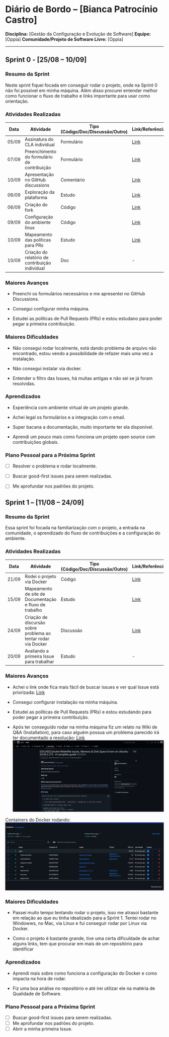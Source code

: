 # Diário de Bordo – \[Bianca Patrocínio Castro]

**Disciplina:** \[Gestão da Configuração e Evolução de Software]
**Equipe:** \[Oppia]
**Comunidade/Projeto de Software Livre:** \[Oppia]

---

## Sprint 0 - \[25/08 – 10/09]

### Resumo da Sprint

Neste sprint fiquei focada em conseguir rodar o projeto, onde na Sprint 0 não foi possivel em minha máquina. Além disso procurei entender melhor como funcionar o fluxo de trabalho e links importante para usar como orientação.

### Atividades Realizadas

| Data  | Atividade | Tipo (Código/Doc/Discussão/Outro) | Link/Referência | Status |
| ----- | --------- | --------------------------------- | --------------- | ------ |
| 05/09 | Assinatura do CLA individual | Formulário |  [Link](https://goo.gl/forms/AttNH80OV0) | Concluído |
| 07/09 | Preenchimento do formulário de contribuição | Formulário |  [Link](https://goo.gl/forms/otv30JV3Ihv0dT3C3) | Concluído |
| 10/09 | Apresentação no GitHub discussions | Comentário |  [Link](https://github.com/oppia/oppia/discussions/16715#discussioncomment-14363592) | Concluído |
| 06/09 | Exploração da plataforma | Estudo |  [Link](https://www.oppia.org/) | Concluído |
| 06/09 | Criação do fork | Código | [Link](https://github.com/BiancaPatrocinio7/oppia) | Concluído |
| 09/09 | Configuração do ambiente linux | Código | [Link](https://github.com/oppia/oppia/wiki/Installing-Oppia-%28Linux%3B-Python-3%29)   | Com problemas |
| 10/09 | Mapeamento das políticas para PRs | Estudo | [Link](https://github.com/oppia/oppia/wiki/Rules-for-making-PRs) | Concluído |
| 10/09 | Criação do relatório de contribuição individual | Doc | - | Concluído |

### Maiores Avanços

* Preenchi os formulários necessários e me apresentei no GitHub Discussions. 

* Consegui configurar minha máquina.

* Estudei as políticas de Pull Requests (PRs) e estou estudano para poder pegar a primeira contribuição.

### Maiores Dificuldades

* Não consegui rodar localmente, está dando problema de arquivo não encontrado, estou vendo a possibilidade de refazer mais uma vez a instalação.

* Não consegui instalar via docker.

* Entender o filtro das Issues, há muitas antigas e não sei se já foram resolvidas.

### Aprendizados

* Experiência com ambiente virtual de um projeto grande.

* Achei legal os formulários e a integração com o email.

* Super bacana a documentação, muito importante ter ela disponível.

* Aprendi um pouco mais como funciona um projeto open source com contribuições globais.

### Plano Pessoal para a Próxima Sprint

* [ ] Resolver o problema e rodar localmente.
* [ ] Buscar good-first issues para serem realizadas.
* [ ] Me aprofundar nos padrões do projeto.


## Sprint 1 – \[11/08 – 24/09]

### Resumo da Sprint

Essa sprint foi focada na familiarização com o projeto, a entrada na comunidade, o aprendizado do fluxo de contribuições e a configuração do ambiente.

### Atividades Realizadas

| Data  | Atividade | Tipo (Código/Doc/Discussão/Outro) | Link/Referência | Status |
| ----- | --------- | --------------------------------- | --------------- | ------ |
| 21/09 | Rodei o projeto via Docker | Código |  [Link](https://github.com/oppia/oppia/wiki/Installing-Oppia-using-Docker) | Concluído |
| 15/09 | Mapeamento de site de Documentação e fluxo de trabalho | Estudo | [Link](https://github.com/oppia/oppia/wiki/Rules-for-making-PRs) | Concluído |
| 24/09 | Criação de discursão sobre problema ao tentar rodar via Docker| Discussão | [Link](https://github.com/oppia/oppia/discussions/23454) | Concluído |
| 20/09 | Avaliando a primeira Issue para trabalhar| Estudo | - | Em andamento |

### Maiores Avanços

* Achei o link onde fica mais fácil de buscar issues e ver qual Issue está priorizada: [Link](https://github.com/orgs/oppia/projects/3/views/10)

* Consegui configurar instalação na minha máquina.

* Estudei as políticas de Pull Requests (PRs) e estou estudando para poder pegar a primeira contribuição.

* Após ter conseguido rodar na minha máquina fiz um relato na Wiki de Q&A (Installation), para caso alguém possua um problema parecido irá ter documentado a resolução: [Link](https://github.com/oppia/oppia/discussions/23454) 
![Discussão](./assets/ubuntu.png)

Containers do Docker rodando:
![Containers do Docker rodando](./assets/docker.png)



### Maiores Dificuldades

* Passei muito tempo tentando rodar o projeto, isso me atrasoi bastante em relação ao que eu tinha idealizado para a Sprint 1. Tentei rodar no Windowws, no Mac, via Linux e fui conseguir rodar por Linux via Docker.

* Como o projeto é bastante grande, tive uma certa dificuldade de achar alguns links, tem que procurar em mais de um repositório para identificar 

### Aprendizados

* Aprendi mais sobre como funciona a configuração do Docker e como impacta na hora de rodar.

* Fiz uma boa análise no repositório e até irei utilizar ele na matéria de Qualidade de Software.

### Plano Pessoal para a Próxima Sprint
* [ ] Buscar good-first issues para serem realizadas.
* [ ] Me aprofundar nos padrões do projeto.
* [ ] Abrir a minha primeira Issue.